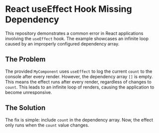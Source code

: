 # React useEffect Hook Missing Dependency

This repository demonstrates a common error in React applications involving the `useEffect` hook.  The example showcases an infinite loop caused by an improperly configured dependency array.

## The Problem

The provided `MyComponent` uses `useEffect` to log the current `count` to the console after every render. However, the dependency array `[]` is empty. This means the effect runs after every render, regardless of changes to `count`. This leads to an infinite loop of renders, causing the application to become unresponsive.

## The Solution

The fix is simple: include `count` in the dependency array. Now, the effect only runs when the `count` value changes.